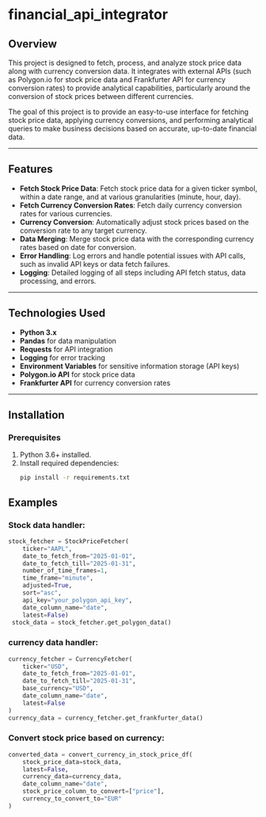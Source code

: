 # financial_api_integrator

## Overview

This project is designed to fetch, process, and analyze stock price data along with currency conversion data. It integrates with external APIs (such as Polygon.io for stock price data and Frankfurter API for currency conversion rates) to provide analytical capabilities, particularly around the conversion of stock prices between different currencies.

The goal of this project is to provide an easy-to-use interface for fetching stock price data, applying currency conversions, and performing analytical queries to make business decisions based on accurate, up-to-date financial data.

---

## Features

- **Fetch Stock Price Data**: Fetch stock price data for a given ticker symbol, within a date range, and at various granularities (minute, hour, day).
- **Fetch Currency Conversion Rates**: Fetch daily currency conversion rates for various currencies.
- **Currency Conversion**: Automatically adjust stock prices based on the conversion rate to any target currency.
- **Data Merging**: Merge stock price data with the corresponding currency rates based on date for conversion.
- **Error Handling**: Log errors and handle potential issues with API calls, such as invalid API keys or data fetch failures.
- **Logging**: Detailed logging of all steps including API fetch status, data processing, and errors.

---

## Technologies Used

- **Python 3.x**
- **Pandas** for data manipulation
- **Requests** for API integration
- **Logging** for error tracking
- **Environment Variables** for sensitive information storage (API keys)
- **Polygon.io API** for stock price data
- **Frankfurter API** for currency conversion rates

---

## Installation

### Prerequisites

1. Python 3.6+ installed.
2. Install required dependencies:
   ```bash
   pip install -r requirements.txt


## Examples

### Stock data handler:
```python
stock_fetcher = StockPriceFetcher(
    ticker="AAPL",
    date_to_fetch_from="2025-01-01",
    date_to_fetch_till="2025-01-31",
    number_of_time_frames=1,
    time_frame="minute",
    adjusted=True,
    sort="asc",
    api_key="your_polygon_api_key",
    date_column_name="date",
    latest=False)
 stock_data = stock_fetcher.get_polygon_data()

 ```
### currency data handler:
```python
currency_fetcher = CurrencyFetcher(
    ticker="USD",
    date_to_fetch_from="2025-01-01",
    date_to_fetch_till="2025-01-31",
    base_currency="USD",
    date_column_name="date",
    latest=False
)
currency_data = currency_fetcher.get_frankfurter_data()

```

### Convert stock price based on currency:
```python
converted_data = convert_currency_in_stock_price_df(
    stock_price_data=stock_data,
    latest=False,
    currency_data=currency_data,
    date_column_name="date",
    stock_price_column_to_convert=["price"],
    currency_to_convert_to="EUR"
)

```
